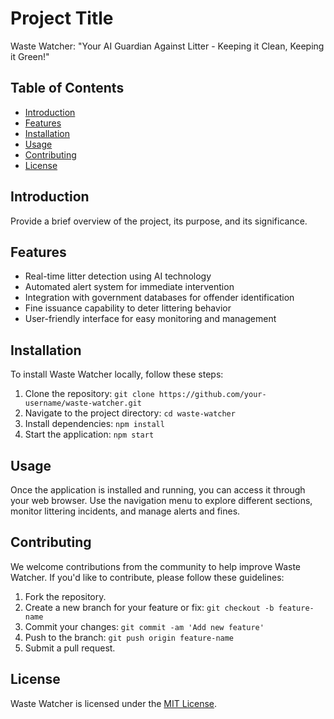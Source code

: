 # Project Title
Waste Watcher: "Your AI Guardian Against Litter - Keeping it Clean, Keeping it Green!"
## Table of Contents

- [Introduction](#introduction)
- [Features](#features)
- [Installation](#installation)
- [Usage](#usage)
- [Contributing](#contributing)
- [License](#license)

## Introduction

Provide a brief overview of the project, its purpose, and its significance.

## Features

- Real-time litter detection using AI technology
- Automated alert system for immediate intervention
- Integration with government databases for offender identification
- Fine issuance capability to deter littering behavior
- User-friendly interface for easy monitoring and management

## Installation

To install Waste Watcher locally, follow these steps:
1. Clone the repository: `git clone https://github.com/your-username/waste-watcher.git`
2. Navigate to the project directory: `cd waste-watcher`
3. Install dependencies: `npm install`
4. Start the application: `npm start`

## Usage

Once the application is installed and running, you can access it through your web browser. Use the navigation menu to explore different sections, monitor littering incidents, and manage alerts and fines.

## Contributing

We welcome contributions from the community to help improve Waste Watcher. If you'd like to contribute, please follow these guidelines:
1. Fork the repository.
2. Create a new branch for your feature or fix: `git checkout -b feature-name`
3. Commit your changes: `git commit -am 'Add new feature'`
4. Push to the branch: `git push origin feature-name`
5. Submit a pull request.

## License

Waste Watcher is licensed under the [MIT License](LICENSE).
